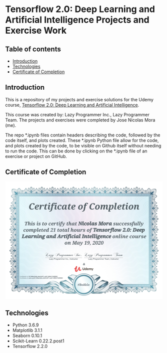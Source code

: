 # Tensorflow 2.0: Deep Learning and Artificial Intelligence Projects and Exercise Work

## Table of contents
* [Introduction](#introduction)
* [Technologies](#technologies)
* [Certificate of Completion](#certificate)

## Introduction
This is a repository of my projects and exercise solutions for the Udemy course, [Tensorflow 2.0: Deep Learning and Artificial Intelligence](https://www.udemy.com/course/deep-learning-tensorflow-2/).

This course was created by: Lazy Programmer Inc., Lazy Programmer Team.
The projects and exercises were completed by Jose Nicolas Mora (me).

The repo *.ipynb files contain headers describing the code, followed by the code itself, and plots created. These *.ipynb Python file allow for the code, and plots created by the code, to be visible on Github itself without needing to run the code. This can be done by clicking on the *.ipynb file of an exercise or project on GitHub.

## Certificate of Completion
<p align="center"><img src="./Tensorflow_2.0_Deep_Learning_and_Artificial_Intelligence_Certificate.jpg"></p>

## Technologies
- Python 3.6.9
- Matplotlib 3.1.1
- Seaborn 0.10.1
- Scikit-Learn 0.22.2.post1
- Tensorflow  2.2.0


